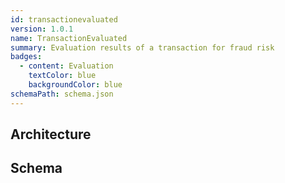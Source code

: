 ```yaml
---
id: transactionevaluated
version: 1.0.1
name: TransactionEvaluated
summary: Evaluation results of a transaction for fraud risk
badges:
  - content: Evaluation
    textColor: blue
    backgroundColor: blue
schemaPath: schema.json
---
```

## Architecture
<NodeGraph />


## Schema
<SchemaViewer file="schema.json" title="Message Schema" maxHeight="500" />
